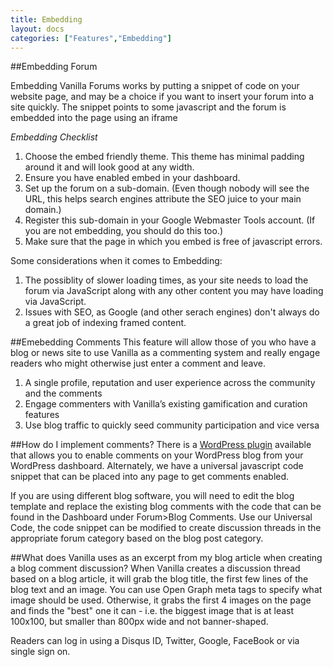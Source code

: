 ```yaml
---
title: Embedding
layout: docs
categories: ["Features","Embedding"]
---
```


##Embedding Forum

Embedding Vanilla Forums works by putting a snippet of code on your website page, and may be a choice if you want to insert your forum into a site quickly. The snippet points to some javascript and the forum is embedded into the page using an iframe

*Embedding Checklist*

1.  Choose the embed friendly theme. This theme has minimal padding around it and will look good at any width.
2.  Ensure you have enabled embed in your dashboard.
3.  Set up the forum on a sub-domain. (Even though nobody will see the URL, this helps search engines attribute the SEO juice to your main domain.)
4.  Register this sub-domain in your Google Webmaster Tools account. (If you are not embedding, you should do this too.)
5.  Make sure that the page in which you embed is free of javascript errors.

Some considerations when it comes to  Embedding: 

1. The possiblity of slower loading times, as your site needs to load the forum via JavaScript along with any other content you may have loading via JavaScript.
2. Issues with SEO, as Google (and other serach engines) don't always do a great job of indexing framed content.

##Emebedding Comments
This feature will allow those of you who have a blog or news site to use Vanilla as a commenting system and really engage readers who might otherwise just enter a comment and leave.  

1. A single profile, reputation and user experience across the community and the comments
2. Engage commenters with Vanilla’s existing gamification and curation features
3. Use blog traffic to quickly seed community participation and vice versa

##How do I implement comments?
There is a [WordPress plugin](https://wordpress.org/plugins/vanilla-forums/) available that allows you to enable comments on your WordPress blog from your WordPress dashboard. Alternately, we have a universal javascript code snippet that can be placed into any page to get comments enabled.

If you are using different blog software, you will need to edit the blog template and replace the existing blog comments with the code that can be found in the Dashboard under Forum>Blog Comments. Use our Universal Code, the code snippet can be modified to create discussion threads in the appropriate forum category based on the blog post category.

##What does Vanilla uses as an excerpt from my blog article when creating a blog comment discussion?
When Vanilla creates a discussion thread based on a blog article, it will grab the blog title, the first few lines of the blog text and an image. You can use Open Graph meta tags to specify what image should be used. Otherwise, it grabs the first 4 images on the page and finds the "best" one it can - i.e. the biggest image that is at least 100x100, but smaller than 800px wide and not banner-shaped.

Readers can log in using a Disqus ID, Twitter, Google, FaceBook or via single sign on.
